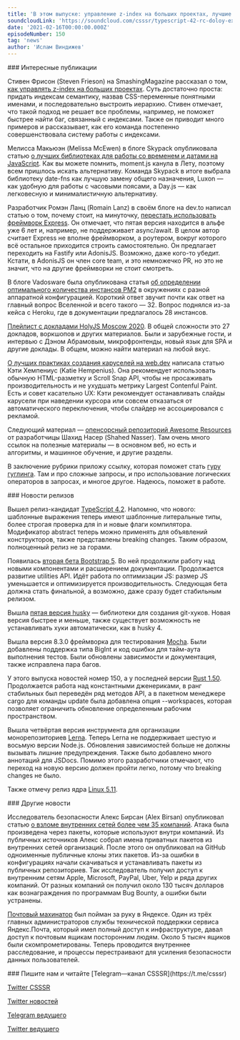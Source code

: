 ```yaml
---
title: 'В этом выпуске: управление z-index на больших проектах, лучшие библиотеки для работы с датой и временем, долой Express, инстансы PM2, Lerna 4, husky 5, Mocha 8.3.0 и доклады с HolyJS Moscow 2020.'
soundcloudLink: 'https://soundcloud.com/csssr/typescript-42-rc-doloy-express-data-i-vremya-na-js-lerna-400-mocha-830-holyjs-moscow-2020'
date: '2021-02-16T00:00:00.000Z'
episodeNumber: 150
tag: 'news'
author: 'Ислам Виндижев'
---
```


<ParagraphWithImage imageName="manWithLaptop" imageSide="right">
  ### Интересные публикации

Стивен Фрисон (Steven Frieson) на SmashingMagazine рассказал о том, [как управлять z-index на больших проектах](https://www.smashingmagazine.com/2021/02/css-z-index-large-projects/). Суть достаточно проста: придать индексам семантику, назвав CSS-переменные понятными именами, и последовательно выстроить иерархию. Стивен отмечает, что такой подход не решает все проблемы, например, не поможет быстрее найти баг, связанный с индексами. Также он приводит много примеров и рассказывает, как его команда постепенно совершенствовала систему работы с индексами.
</ParagraphWithImage>

Мелисса Макьюэн (Melissa McEwen) в блоге Skypack опубликовала статью [о лучших библиотеках для работы со временем и датами на JavaScript](https://www.skypack.dev/blog/2021/02/the-best-javascript-date-libraries/). Как вы можете помнить, moment.js канула в Лету, поэтому всем пришлось искать альтернативу. Команда Skypack в итоге выбрала библиотеку date-fns как лучшую замену общего назначения, Luxon — как удобную для работы с часовыми поясами, а Day.js — как легковесную и минималистичную альтернативу.

Разработчик Ромэн Ланц (Romain Lanz) в своём блоге на dev.to написал статью о том, почему стоит, на минуточку, [перестать использовать фреймворк Express](https://dev.to/romainlanz/why-you-should-drop-expressjs-in-2021-711). Он отмечает, что пятая версия находится в альфе уже 6 лет и, например, не поддерживает async/await. В целом автор считает Express не вполне фреймворком, а роутером, вокруг которого всё остальное приходится строить самостоятельно. Он предлагает переходить на Fastify или AdonisJS. Возможно, даже кого-то убедит. Кстати, в AdonisJS он член core team, и это немножечко PR, но это не значит, что на другие фреймворки не стоит смотреть.

В блоге Vadosware была опубликована статья [об определении оптимального количества инстансов PM2](https://vadosware.io/post/right-sizing-pm2-clusters/) в окружениях с разной аппаратной конфигурацией. Короткий ответ звучит почти как ответ на главный вопрос Вселенной и всего такого — 32. Вопрос поднялся из-за кейса с Heroku, где в документации предлагалось 28 инстансов.

[Плейлист с докладами HolyJS Moscow 2020](https://www.youtube.com/playlist?list=PL8sJahqnzh8KkFDsx3tAM8t1kOMn89CwU). В общей сложности это 27 докладов, воркшопов и других материалов. Были и зарубежные гости, и интервью с Дэном Абрамовым, микрофронтенды, новый язык для SPA и другие доклады. В общем, можно найти материал на любой вкус.

[О лучших практиках создания каруселей на web.dev](https://web.dev/carousel-best-practices/) написала статью Кэти Хемпениус (Katie Hempenius). Она рекомендует использовать обычную HTML-разметку и Scroll Snap API, чтобы не просаживать производительность и не ухудшать метрику Largest Contenful Paint. Есть и совет касательно UX: Кэти рекомендует останавливать слайды карусели при наведении курсора или совсем отказаться от автоматического переключения, чтобы слайдер не ассоциировался с рекламой.

Следующий материал — [опенсорсный репозиторий Awesome Resources](https://github.com/shahednasser/awesome-resources) от разработчицы Шахид Насер (Shahed Nasser). Там очень много ссылок на полезные материалы — в основном веб, но есть и алгоритмы, и машинное обучение, и другие разделы.

В заключение рубрики приложу ссылку, которая поможет стать [гуру гуглинга](https://www.spyfu.com/blog/google-search-operators/). Там и про сложные запросы, и про использование логических операторов в запросах, и многое другое. Надеюсь, поможет в работе.

<ParagraphWithImage imageName="laptopNews" imageSide="right">
  ### Новости релизов

Вышел релиз-кандидат [TypeScript 4.2](https://devblogs.microsoft.com/typescript/announcing-typescript-4-2-rc/). Напомню, что нового: шаблонные выражения теперь имеют шаблонные литеральные типы, более строгая проверка для in и новые флаги компилятора. Модификатор abstract теперь можно применять для объявлений конструкторов, также представлены breaking changes. Таким образом, полноценный релиз не за горами.
</ParagraphWithImage>

Появилась [вторая бета Bootstrap 5](https://blog.getbootstrap.com/2021/02/10/bootstrap-5-beta-2/). Во ней продолжили работу над новыми компонентами и расширением документации. Продолжается развитие utilities API. Идёт работа по оптимизации JS: размер JS уменьшается и оптимизируется производительность. Следующая бета должна стать финальной, а возможно, даже сразу будет стабильным релизом.

Вышла [пятая версия husky](https://dev.to/typicode/what-s-new-in-husky-5-32g5) — библиотеки для создания git-хуков. Новая версия быстрее и меньше, также существует возможность не устанавливать хуки автоматически, как в husky 4.

Вышла версия 8.3.0 фреймворка для тестирования [Mocha](https://github.com/mochajs/mocha/releases/tag/v8.3.0). Были добавлены поддержка типа BigInt и код ошибки для тайм-аута выполнения тестов. Были обновлены зависимости и документация, также исправлена пара багов.

У этого выпуска новостей номер 150, а у последней версии [Rust 1.50](https://blog.rust-lang.org/2021/02/11/Rust-1.50.0.html). Продолжается работа над константными дженериками, в ранг стабильных был переведён ряд методов API, а в пакетном менеджере cargo для команды update была добавлена опция --workspaces, которая позволяет ограничить обновление определенным рабочим пространством.

Вышла четвёртая версия инструмента для организации монорепозиториев [Lerna](https://github.com/lerna/lerna/releases/tag/v4.0.0). Теперь Lerna не поддерживает шестую и восьмую версии Node.js. Обновления зависимостей больше не должны вызывать лишние предупреждения. Также было добавлено много аннотаций для JSDocs. Помимо этого разработчики отмечают, что переход на новую версию должен пройти легко, потому что breaking changes не было.

Также отмечу релиз ядра [Linux 5.11](https://lkml.org/lkml/2021/2/14/244).

<ParagraphWithImage imageName="laptopDialog" imageSide="right">
  ### Другие новости

Исследователь безопасности Алекс Бирсан (Alex Birsan) опубликовал статью [о взломе внутренних сетей более чем 35 компаний](https://medium.com/@alex.birsan/dependency-confusion-4a5d60fec610). Атака была произведена через пакеты, которые используют внутри компаний. Из публичных источников Алекс собрал имена приватных пакетов из внутренних сетей организаций. После этого он опубликовал на GitHub одноименные публичные клоны этих пакетов. Из-за ошибки в конфигурациях начали скачиваться и устанавливать пакеты из публичных репозиториев. Так исследователь получил доступ к внутренним сетям Apple, Microsoft, PayPal, Uber, Yelp и ряда других компаний. От разных компаний он получил около 130 тысяч долларов как вознаграждения по программам Bug Bounty, а ошибки были устранены.
</ParagraphWithImage>

[Почтовый махинатор](https://yandex.ru/company/press_releases/2021/2021-02-12) был пойман за руку в Яндексе. Один из трёх главных администраторов службы технической поддержки сервиса Яндекс.Почта, который имел полный доступ к инфраструктуре, давал доступ к почтовым ящикам посторонним людям. Около 5 тысяч ящиков были скомпрометированы. Теперь проводится внутреннее расследование, и процессы перестраивают для усиления безопасности данных пользователей.

<Note>
  ### Пишите нам и читайте
  [Telegram—канал CSSSR](https://t.me/csssr)

  [Twitter CSSSR](https://twitter.com/csssr_dev)

  [Twitter новостей](https://twitter.com/csssr_news)

  [Telegram ведущего](https://t.me/Vindizh)

  [Twitter ведущего](https://twitter.com/Vindizh)
</Note>
